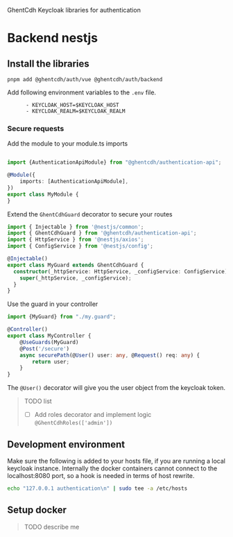 GhentCdh Keycloak libraries for authentication


# Backend nestjs

## Install the libraries

```ssh
pnpm add @ghentcdh/auth/vue @ghentcdh/auth/backend
```

Add following environment variables to the `.env` file.

```
      - KEYCLOAK_HOST=$KEYCLOAK_HOST
      - KEYCLOAK_REALM=$KEYCLOAK_REALM
```

### Secure requests

Add the module to your module.ts imports

```typescript

import {AuthenticationApiModule} from "@ghentcdh/authentication-api";

@Module({
    imports: [AuthenticationApiModule],
})
export class MyModule {
}

```

Extend the `GhentCdhGuard` decorator to secure your routes



```typescript
import { Injectable } from '@nestjs/common';
import { GhentCdhGuard } from '@ghentcdh/authentication-api';
import { HttpService } from '@nestjs/axios';
import { ConfigService } from '@nestjs/config';

@Injectable()
export class MyGuard extends GhentCdhGuard {
  constructor(_httpService: HttpService, _configService: ConfigService) {
    super(_httpService, _configService);
  }
}

```

Use the guard in your controller

```typescript
import {MyGuard} from "./my.guard";

@Controller()
export class MyController {
    @UseGuards(MyGuard)
    @Post('/secure')
    async securePath(@User() user: any, @Request() req: any) {
        return user;
    }
}
```

The `@User()` decorator will give you the user object from the keycloak token.


> TODO list
> - [ ] Add roles decorator and implement logic `@GhentCdhRoles(['admin'])`

## Development environment

Make sure the following is added to your hosts file, if you are running a local keycloak instance. Internally the docker
containers cannot connect to the localhost:8080 port, so a hook is needed in terms of host rewrite.

```sh
echo "127.0.0.1 authentication\n" | sudo tee -a /etc/hosts
```

## Setup docker

> TODO describe me
